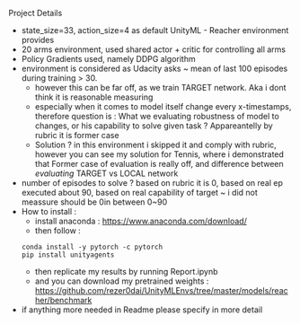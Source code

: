 Project Details
- state_size=33, action_size=4 as default UnityML - Reacher environment provides
- 20 arms environment, used shared actor + critic for controlling all arms
- Policy Gradients used, namely DDPG algorithm
- environment is considered as Udacity asks ~ mean of last 100 episodes during training > 30.
  - however this can be far off, as we train TARGET network. Aka i dont think it is reasonable measuring
  - especially when it comes to model itself change every x-timestamps, therefore question is : What we evaluating robustness of model to changes, or his capability to solve given task ? Appareantelly by rubric it is former case
  - Solution ? in this environment i skipped it and comply with rubric, however you can see my solution for Tennis, where i demonstrated that Former case of evaluation is really off, and difference between *evaluating* TARGET vs LOCAL network
- number of episodes to solve ? based on rubric it is 0, based on real ep executed about 90, based on real capability of target ~ i did not meassure should be 0in between 0~90
- How to install :
  - install anaconda : https://www.anaconda.com/download/
  - then follow : 
  ```
  conda install -y pytorch -c pytorch
  pip install unityagents
  ```
  - then replicate my results by running Report.ipynb
  - and you can download my pretrained weights : https://github.com/rezer0dai/UnityMLEnvs/tree/master/models/reacher/benchmark
- if anything more needed in Readme please specify in more detail
